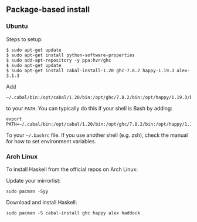 ## Package-based install

### Ubuntu

Steps to setup:

    $ sudo apt-get update
    $ sudo apt-get install python-software-properties
    $ sudo add-apt-repository -y ppa:hvr/ghc
    $ sudo apt-get update
    $ sudo apt-get install cabal-install-1.20 ghc-7.8.2 happy-1.19.3 alex-3.1.3

Add

    ~/.cabal/bin:/opt/cabal/1.20/bin:/opt/ghc/7.8.2/bin:/opt/happy/1.19.3/bin:/opt/alex/3.1.3/bin

to your `PATH`. You can typically do this if your shell is Bash by adding:

    export PATH=~/.cabal/bin:/opt/cabal/1.20/bin:/opt/ghc/7.8.2/bin:/opt/happy/1.19.3/bin:/opt/alex/3.1.3/bin:$PATH

To your `~/.bashrc` file. If you use another shell (e.g. zsh), check the
manual for how to set environment variables.

### Arch Linux

To install Haskell from the official repos on Arch Linux:

Update your mirrorlist:

    sudo pacman -Syy

Download and install Haskell:

    sudo pacman -S cabal-install ghc happy alex haddock
